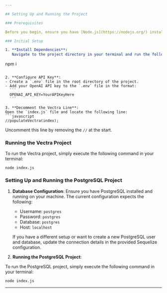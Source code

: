 ```yaml
---

## Setting Up and Running the Project

### Prerequisites

Before you begin, ensure you have [Node.js](https://nodejs.org/) installed on your machine.

### Initial Setup

1. **Install Dependencies**:
   Navigate to the project directory in your terminal and run the following command:
   ```
   npm i
   ```

2. **Configure API Key**:
   - Create a `.env` file in the root directory of the project.
   - Add your OpenAI API key to the `.env` file in the format:
     ```
     OPENAI_API_KEY=YourAPIKeyHere
     ```

3. **Decomment the Vectra Line**:
   Open the `index.js` file and locate the following line:
   ```javascript
   //populateVectra(index);
   ```
   Uncomment this line by removing the `//` at the start.

### Running the Vectra Project

To run the Vectra project, simply execute the following command in your terminal:
```
node index.js
```

### Setting Up and Running the PostgreSQL Project

1. **Database Configuration**:
   Ensure you have PostgreSQL installed and running on your machine. The current configuration expects the following:
   - Username: `postgres`
   - Password: `postgres`
   - Database: `postgres`
   - Host: `localhost`
   
   If you have a different setup or want to create a new PostgreSQL user and database, update the connection details in the provided Sequelize configuration.

2. **Running the PostgreSQL Project**:
   
To run the PostgreSQL project, simply execute the following command in your terminal:
```
node index.js
```

---
```

